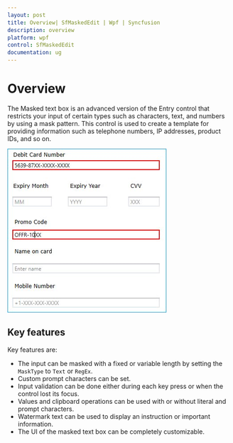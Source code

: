 ```yaml
---
layout: post
title: Overview| SfMaskedEdit | Wpf | Syncfusion
description: overview
platform: wpf
control: SfMaskedEdit
documentation: ug
---
```


# Overview

The Masked text box is an advanced version of the Entry control that restricts your input of certain types such as characters, text, and numbers by using a mask pattern. This control is used to create a template for providing information such as telephone numbers, IP addresses, product IDs, and so on.

![](Overview_images/Overview_img1.jpg)

## Key features

Key features are:

* The input can be masked with a fixed or variable length by setting the `MaskType` to `Text` or `RegEx`.
* Custom prompt characters can be set.
* Input validation can be done either during each key press or when the control lost its focus.
* Values and clipboard operations can be used with or without literal and prompt characters.
* Watermark text can be used to display an instruction or important information.
* The UI of the masked text box can be completely customizable.

